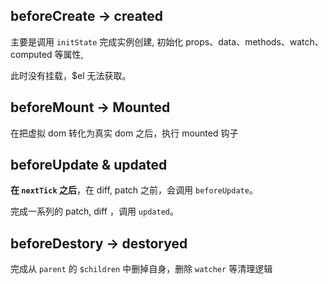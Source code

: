 ## beforeCreate -> created

主要是调用 `initState` 完成实例创建, 初始化 props、data、methods、watch、computed 等属性,

此时没有挂载，$el 无法获取。

## beforeMount -> Mounted

在把虚拟 dom 转化为真实 dom 之后，执行 mounted 钩子

## beforeUpdate & updated

**在 `nextTick` 之后**，在 diff, patch 之前，会调用 `beforeUpdate`。

完成一系列的 patch, diff ，调用 `updated`。

## beforeDestory -> destoryed

完成从 `parent` 的 `$children` 中删掉自身，删除 `watcher` 等清理逻辑
